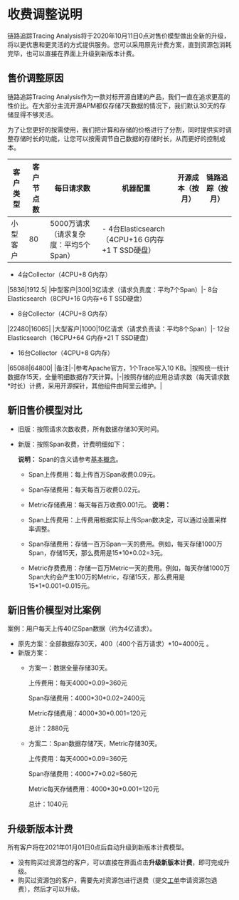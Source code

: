 # 收费调整说明

链路追踪Tracing Analysis将于2020年10月11日0点对售价模型做出全新的升级，将以更优惠和更灵活的方式提供服务。您可以采用原先计费方案，直到资源包消耗完毕，也可以直接在界面上升级到新版本计费。

## 售价调整原因

链路追踪Tracing Analysis作为一款对标开源自建的产品，我们一直在追求更高的性价比。在大部分主流开源APM都仅存储7天数据的情况下，我们默认30天的存储显得不够灵活。

为了让您更好的按需使用，我们把计算和存储的价格进行了分割，同时提供实时调整存储时长的功能，让您可以按需调节自己数据的存储时长，从而更好的控制成本。

|客户类型|客户节点数|每日请求数|机器配置|开源成本（按月）|链路追踪（按月）|
|----|-----|-----|----|--------|--------|
|小型客户|80|5000万请求（请求复杂度：平均5个Span）|-   4台Elasticsearch（4CPU+16 G内存+1 T SSD硬盘）
-   4台Collector（4CPU+8 G内存）

|5836|1912.5|
|中型客户|300|3亿请求（请求负责度：平均7个Span）|-   8台Elasticsearch（8CPU+16 G内存+6 T SSD硬盘）
-   8台Collector（4CPU+8 G内存）

|22480|16065|
|大型客户|1000|10亿请求（请求负责读：平均8个Span）|-   12台Elasticsearch（16CPU+64 G内存+21 T SSD硬盘）
-   16台Collector（4CPU+8 G内存）

|65088|64800|
|备注|-|参考Apache官方，1个Trace写入10 KB。|按照统一统计数据存15天，全量明细数据存7天计算。|-|按照存储的应用总请求数（每天请求数\*时长）计费，采用开源探针，其他组件由阿里云维护。|

## 新旧售价模型对比

-   旧版：按照请求次数收费，所有数据存储30天时间。
-   新版：按照Span收费，计费明细如下：

    **说明：** Span的含义请参考[基本概念](/cn.zh-CN/产品简介/基本概念.md)。

    -   Span上传费用：每上传百万Span收费0.09元。
    -   Span存储费用：每天每百万收费0.02元。
    -   Metric存储费用：每天每百万收费0.001元。
    **说明：**

    -   Span上传费用：上传费用根据实际上传Span数决定，可以通过设置采样率调整。
    -   Span存储费用：存储一百万Span一天的费用。例如，每天存储1000万Span，存储15天，那么费用是15\*10\*0.02=3元。
    -   Metric存费费用：存储一百万Metric一天的费用。例如，每天存储1000万Span大约会产生100万的Metric，存储15天，那么费用是15\*1\*0.001=0.015元。

## 新旧售价模型对比案例

案例：用户每天上传40亿Span数据（约为4亿请求）。

-   原先方案：全部数据存30天，400（400个百万请求）\*10=4000元 。
-   新版方案：
    -   方案一：数据全量存储30天。

        上传费用：每天4000\*0.09=360元

        Span存储费用：4000\*30\*0.02=2400元

        Metric存储费用：4000\*30\*0.001=120元

        总计：2880元

    -   方案二：Span数据存储7天，Metric存储30天。

        上传费用：每天4000\*0.09=360元

        Span存储费用：4000\*7\*0.02=560元

        Metric每天存储费用：4000\*30\*0.001=120元

        总计：1040元


## 升级新版本计费

所有客户将在2021年01月01日0点后自动升级到新版本计费模型。

-   没有购买过资源包的客户，可以直接在界面点击**升级新版本计费**，即可完成升级。
-   购买过资源包的客户，需要先对资源包进行退费（提交[工单](https://selfservice.console.aliyun.com/ticket/createIndex)申请资源包退费），然后才可以升级。

